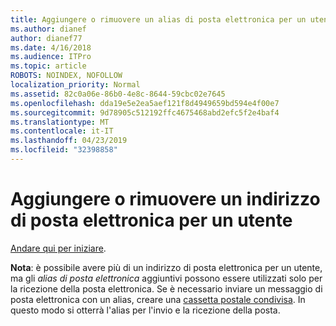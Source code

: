 ```yaml
---
title: Aggiungere o rimuovere un alias di posta elettronica per un utente
ms.author: dianef
author: dianef77
ms.date: 4/16/2018
ms.audience: ITPro
ms.topic: article
ROBOTS: NOINDEX, NOFOLLOW
localization_priority: Normal
ms.assetid: 82c0a06e-86b0-4e8c-8644-59cbc02e7645
ms.openlocfilehash: dda19e5e2ea5aef121f8d4949659bd594e4f00e7
ms.sourcegitcommit: 9d78905c512192ffc4675468abd2efc5f2e4baf4
ms.translationtype: MT
ms.contentlocale: it-IT
ms.lasthandoff: 04/23/2019
ms.locfileid: "32398858"
---
```

# <a name="add-or-remove-an-email-address-for-a-user"></a>Aggiungere o rimuovere un indirizzo di posta elettronica per un utente

[Andare qui per iniziare](https://portal.office.com/AdminPortal/Home#/AssistedGuide/addemailoptions).
    
 **Nota**: è possibile avere più di un indirizzo di posta elettronica per un utente, ma gli *alias di posta elettronica* aggiuntivi possono essere utilizzati solo per la ricezione della posta elettronica. Se è necessario inviare un messaggio di posta elettronica con un alias, creare una [cassetta postale condivisa](https://support.office.com/article/871a246d-3acd-4bba-948e-5de8be0544c9). In questo modo si otterrà l'alias per l'invio e la ricezione della posta. 
  

